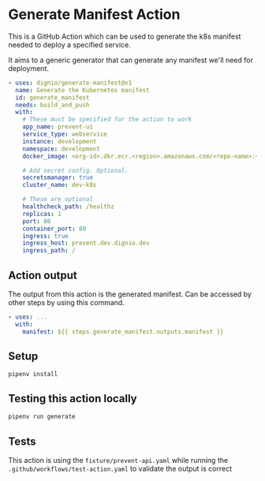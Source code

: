 # Generate Manifest Action

This is a GitHub Action which can be used to generate the k8s manifest needed to deploy a specified service.

It aims to a generic generator that can generate any manifest we'll need for deployment.

```yaml
- uses: dignio/generate-manifest@v1
  name: Generate the Kubernetes manifest
  id: generate_manifest
  needs: build_and_push
  with:
    # These must be specified for the action to work
    app_name: prevent-ui
    service_type: webservice
    instance: development
    namespace: development
    docker_image: <org-id>.dkr.ecr.<region>.amazonaws.com/<repo-name>:<tag>

    # Add secret config. Optional.
    secretsmanager: true
    cluster_name: dev-k8s

    # These are optional
    healthcheck_path: /healthz
    replicas: 1
    port: 80
    container_port: 80
    ingress: true
    ingress_host: prevent.dev.dignio.dev
    ingress_path: /
```

## Action output

The output from this action is the generated manifest. Can be accessed by other steps by using this command.

```yaml
- uses: ...
  with:
    manifest: ${{ steps.generate_manifest.outputs.manifest }}
```

## Setup

```
pipenv install
```

## Testing this action locally

```bash
pipenv run generate
```

## Tests

This action is using the `fixture/prevent-api.yaml` while running the `.github/workflows/test-action.yaml` to validate the output is correct
